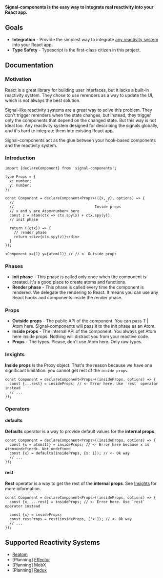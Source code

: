 **Signal-components is the easy way to integrate real reactivity into your React app.**

## Goals

- **Integration** - Provide the simplest way to integrate [any reactivity system](#Supported-Reactivity-Systems) into your React app.
- **Type Safety** - Typescript is the first-class citizen in this project.

## Documentation

### Motivation

React is a great library for building user interfaces, but it lacks a built-in reactivity system.
They chose to use rerenders as a way to update the UI, which is not always the best solution.

Signal-like reactivity systems are a great way to solve this problem. They don't trigger rerenders when the state changes,
but instead, they trigger only the components that depend on the changed state. But this way is not ideal too.
Any reactivity system designed for describing the signals globally, and it's hard to integrate them into existing React app.

Signal-components act as the glue between your hook-based components and the reactivity system.

### Introduction

```tsx
import {declareComponent} from 'signal-components';

type Props = {
  x: number;
  y: number;
};

const Component = declareComponent<Props>(({x, y}, options) => {
  //                                          ^
  //                                     Inside props
  // x and y are Atom<number> here
  const z = atom(ctx => ctx.spy(x) + ctx.spy(y));
  // init phase

  return ({ctx}) => {
    // render phase
    return <div>{ctx.spy(z)}</div>
  }
});

<Component x={1} y={atom(1)} /> // <- Outside props
```

### Phases

- **Init phase** - This phase is called only once when the component is created. It's a good place to create atoms and functions.
- **Render phase** - This phase is called every time the component is rendered. We delegate the rendering to React. It means you can use any React hooks and components inside the render phase.

### Props

- **Outside props** - The public API of the component. You can pass T | Atom<T> here. Signal-components will pass it to the init phase as an Atom<T>.
- **Inside props** - The internal API of the component. You always get Atom<T> here inside props. Nothing will distract you from your reactive code.
- **Props** - The types. Please, don't use Atom<T> here. Only raw types. 

### Insights

**Inside props** is the Proxy object. That's the reason because we have one significant limitation: you cannot get rest of the `inside props`.
```tsx
const Component = declareComponent<Props>((insideProps, options) => {
  const {...rest} = insideProps; // <- Error here. Use `rest` operator instead
  // ...
});
```

### Operators

#### defaults

**Defaults** operator is a way to provide default values for the __internal props__.
```tsx
const Component = declareComponent<Props>((insideProps, options) => {
  const {x = atom(1)} = insideProps; // <- Error here because x is Atom<undefined>. Not undefined
  const {x} = defaults(insideProps, {x: 1}); // <- Ok way
  // ...
});
```

#### rest
**Rest** operator is a way to get the rest of the __internal props__. See [Insights](#Insights) for more information.
```tsx
const Component = declareComponent<Props>((insideProps, options) => {
  const {x, ...rest} = insideProps; // <- Error here. Use `rest` operator instead
  
  const {x} = insideProps; 
  const restProps = rest(insideProps, ['x']); // <- Ok way
  // ...
});
```

## Supported Reactivity Systems

- [Reatom](https://reatom.dev)
- [Planning] [Effector](https://effector.dev)
- [Planning] [MobX](https://mobx.js.org/)
- [Planning] [Redux](https://redux.js.org/)
